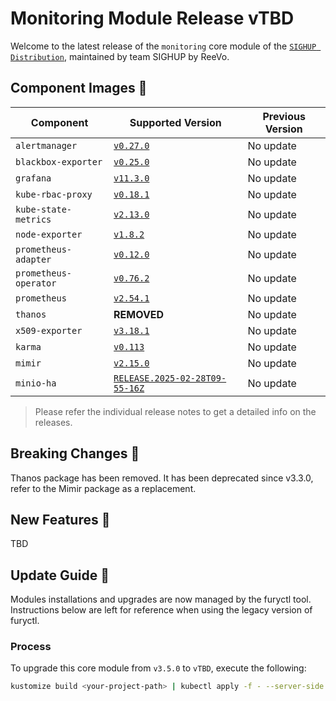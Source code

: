 # Monitoring Module Release vTBD

Welcome to the latest release of the `monitoring` core module of the [`SIGHUP Distribution`](https://github.com/sighupio/fury-distribution), maintained by team SIGHUP by ReeVo.

## Component Images 🚢

| Component             | Supported Version                                                                                          | Previous Version |
| --------------------- | ---------------------------------------------------------------------------------------------------------- | ---------------- |
| `alertmanager`        | [`v0.27.0`](https://github.com/prometheus/alertmanager/releases/tag/v0.27.0)                               | No update        |
| `blackbox-exporter`   | [`v0.25.0`](https://github.com/prometheus/blackbox_exporter/releases/tag/v0.25.0)                          | No update        |
| `grafana`             | [`v11.3.0`](https://github.com/grafana/grafana/releases/tag/v11.3.0)                                       | No update        |
| `kube-rbac-proxy`     | [`v0.18.1`](https://github.com/brancz/kube-rbac-proxy/releases/tag/v0.18.1)                                | No update        |
| `kube-state-metrics`  | [`v2.13.0`](https://github.com/kubernetes/kube-state-metrics/releases/tag/v2.13.0)                         | No update        |
| `node-exporter`       | [`v1.8.2`](https://github.com/prometheus/node_exporter/releases/tag/v1.8.2)                                | No update        |
| `prometheus-adapter`  | [`v0.12.0`](https://github.com/kubernetes-sigs/prometheus-adapter/releases/tag/v0.12.0)                    | No update        |
| `prometheus-operator` | [`v0.76.2`](https://github.com/prometheus-operator/prometheus-operator/releases/tag/v0.76.2)               | No update        |
| `prometheus`          | [`v2.54.1`](https://github.com/prometheus/prometheus/releases/tag/v2.54.1)                                 | No update        |
| `thanos`              | **REMOVED**                                                                                                | No update        |
| `x509-exporter`       | [`v3.18.1`](https://github.com/enix/x509-certificate-exporter/releases/tag/v3.18.1)                        | No update        |
| `karma`               | [`v0.113`](https://github.com/prymitive/karma/releases/tag/v0.113)                                         | No update        |
| `mimir`               | [`v2.15.0`](https://github.com/grafana/mimir/releases/tag/mimir-2.15.0)                                    | No update        |
| `minio-ha`            | [`RELEASE.2025-02-28T09-55-16Z`](https://github.com/minio/minio/releases/tag/RELEASE.2025-02-28T09-55-16Z) | No update        |

> Please refer the individual release notes to get a detailed info on the releases.

## Breaking Changes 🚨

Thanos package has been removed. It has been deprecated since v3.3.0, refer to the Mimir package as a replacement.

## New Features 🎉

TBD

## Update Guide 🦮

Modules installations and upgrades are now managed by the furyctl tool. Instructions below are left for reference when using the legacy version of furyctl.

### Process

To upgrade this core module from `v3.5.0` to `vTBD`, execute the following:

```bash
kustomize build <your-project-path> | kubectl apply -f - --server-side
```
